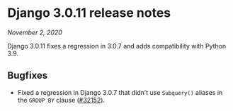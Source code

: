 # Django 3.0.11 release notes

*November 2, 2020*

Django 3.0.11 fixes a regression in 3.0.7 and adds compatibility with Python
3.9.

## Bugfixes

* Fixed a regression in Django 3.0.7 that didn’t use `Subquery()` aliases in
  the `GROUP BY` clause ([#32152](https://code.djangoproject.com/ticket/32152)).

